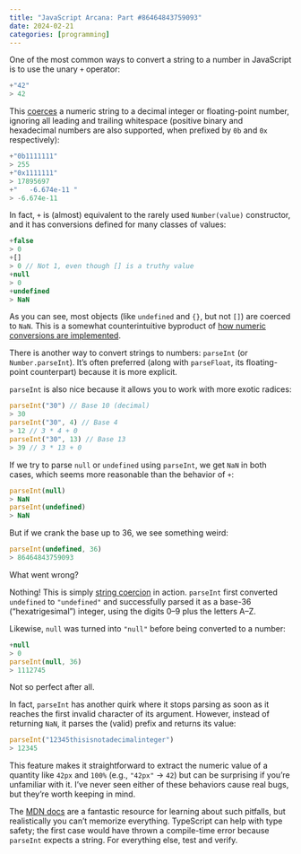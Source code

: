 ```yaml
---
title: "JavaScript Arcana: Part #86464843759093"
date: 2024-02-21
categories: [programming]
---
```


One of the most common ways to convert a string to a number in JavaScript is to use the unary `+` operator:

```jsx
+"42"
> 42
```

This [coerces](https://developer.mozilla.org/en-US/docs/Web/JavaScript/Reference/Global_Objects/Number#number_coercion) a numeric string to a decimal integer or floating-point number, ignoring all leading and trailing whitespace (positive binary and hexadecimal numbers are also supported, when prefixed by `0b` and `0x` respectively):

```jsx
+"0b1111111"
> 255
+"0x1111111"
> 17895697
+"   -6.674e-11 "
> -6.674e-11
```

In fact, `+` is (almost) equivalent to the rarely used `Number(value)` constructor, and it has conversions defined for many classes of values:

```jsx
+false
> 0
+[]
> 0 // Not 1, even though [] is a truthy value
+null
> 0
+undefined
> NaN
```

As you can see, most objects (like `undefined` and `{}`, but not `[]`) are coerced to `NaN`. This is a somewhat counterintuitive byproduct of [how numeric conversions are implemented](https://stackoverflow.com/a/3306465).

There is another way to convert strings to numbers: `parseInt` (or `Number.parseInt`). It’s often preferred (along with `parseFloat`, its floating-point counterpart) because it is more explicit.

`parseInt` is also nice because it allows you to work with more exotic radices:

```jsx
parseInt("30") // Base 10 (decimal)
> 30
parseInt("30", 4) // Base 4
> 12 // 3 * 4 + 0
parseInt("30", 13) // Base 13
> 39 // 3 * 13 + 0
```

If we try to parse `null` or `undefined` using `parseInt`, we get `NaN` in both cases, which seems more reasonable than the behavior of `+`:

```jsx
parseInt(null)
> NaN
parseInt(undefined)
> NaN
```

But if we crank the base up to 36, we see something weird:

```jsx
parseInt(undefined, 36)
> 86464843759093
```

What went wrong?

Nothing! This is simply [string coercion](https://developer.mozilla.org/en-US/docs/Web/JavaScript/Reference/Global_Objects/String#string_coercion) in action. `parseInt` first converted `undefined` to `"undefined"` and successfully parsed it as a base-36 (“hexatrigesimal”) integer, using the digits 0–9 plus the letters A–Z.

Likewise, `null` was turned into `"null"` before being converted to a number:

```jsx
+null
> 0
parseInt(null, 36)
> 1112745
```

Not so perfect after all.

In fact, `parseInt` has another quirk where it stops parsing as soon as it reaches the first invalid character of its argument. However, instead of returning `NaN`, it parses the (valid) prefix and returns its value:

```jsx
parseInt("12345thisisnotadecimalinteger")
> 12345
```

This feature makes it straightforward to extract the numeric value of a quantity like `42px` and `100%` (e.g., `"42px"` → `42`) but can be surprising if you’re unfamiliar with it. I’ve never seen either of these behaviors cause real bugs, but they’re worth keeping in mind.

The [MDN docs](https://developer.mozilla.org/en-US/docs/Web/JavaScript) are a fantastic resource for learning about such pitfalls, but realistically you can’t memorize everything. TypeScript can help with type safety; the first case would have thrown a compile-time error because `parseInt` expects a string. For everything else, test and verify.
